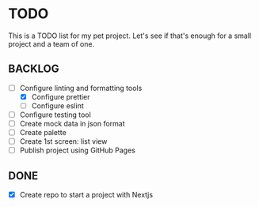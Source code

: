 # TODO

This is a TODO list for my pet project. Let's see if that's enough for a small project and a team of one.

## BACKLOG

- [ ] Configure linting and formatting tools
  - [x] Configure prettier
  - [ ] Configure eslint
- [ ] Configure testing tool
- [ ] Create mock data in json format
- [ ] Create palette
- [ ] Create 1st screen: list view
- [ ] Publish project using GitHub Pages

## DONE

- [x] Create repo to start a project with Nextjs
